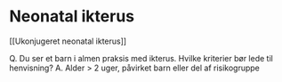 # Neonatal ikterus
<!-- #anki/tag/med/Pediatrics #anki/deck/Medicine -->

[[Ukonjugeret neonatal ikterus]]

Q. Du ser et barn i almen praksis med ikterus. Hvilke kriterier bør lede til henvisning?
A. Alder > 2 uger, påvirket barn eller del af risikogruppe

<!-- {BearID:8D5B9185-4368-4292-A840-44A1B57AF7C7-13688-0000BCA0FF079289} -->
